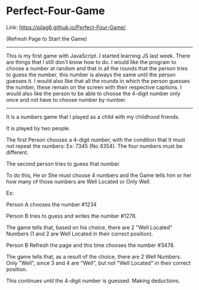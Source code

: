 # Perfect-Four-Game

Link: https://pilag6.github.io/Perfect-Four-Game/

(Refresh Page to Start the Game)

----------------------------------------------------------------------------------

This is my first game with JavaScript. I started learning JS last week. 
There are things that I still don't know how to do. 
I would like the program to choose a number at random and that in all the rounds that the person tries to guess the number, this number is always the same until the person guesses it.
I would also like that all the rounds in which the person guesses the number, these remain on the screen with their respective captions.
I would also like the person to be able to choose the 4-digit number only once and not have to choose number by number.

-----------------------------------------------------------------------------------


It is a numbers game that I played as a child with my childhood friends.

It is played by two people.

The first Person chooses a 4-digit number, with the condition that It must not repeat the numbers: 
Ex: 7345 (No 4354). The four numbers must be different.

The second person tries to guess that number.

To do this, He or She must choose 4 numbers and the Game tells him or her how many of those numbers are Well Located or Only Well. 

Ex:

Person A chooses the number #1234

Person B tries to guess and writes the number #1278. 

The game tells that, based on his choice, there are 2 "Well Located" Numbers (1 and 2 are Well Located in their correct position).

Person B Refresh the page and this time chooses the number #3478. 

The game tells that, as a result of the choice, there are 2 Well Numbers. Only "Well", since 3 and 4 are "Well", but not "Well Located" in their correct position.

This continues until the 4-digit number is guessed. 
Making deductions.
